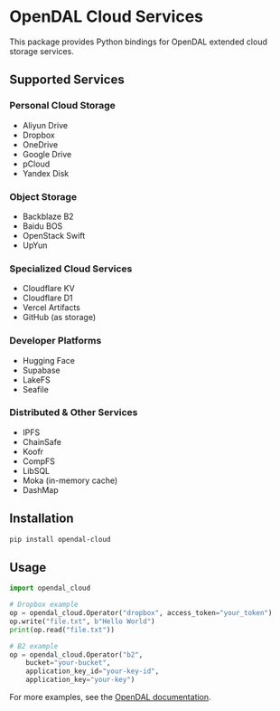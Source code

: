 # OpenDAL Cloud Services

This package provides Python bindings for OpenDAL extended cloud storage services.

## Supported Services

### Personal Cloud Storage
- Aliyun Drive
- Dropbox
- OneDrive
- Google Drive
- pCloud
- Yandex Disk

### Object Storage
- Backblaze B2
- Baidu BOS
- OpenStack Swift
- UpYun

### Specialized Cloud Services
- Cloudflare KV
- Cloudflare D1
- Vercel Artifacts
- GitHub (as storage)

### Developer Platforms
- Hugging Face
- Supabase
- LakeFS
- Seafile

### Distributed & Other Services
- IPFS
- ChainSafe
- Koofr
- CompFS
- LibSQL
- Moka (in-memory cache)
- DashMap

## Installation

```bash
pip install opendal-cloud
```

## Usage

```python
import opendal_cloud

# Dropbox example
op = opendal_cloud.Operator("dropbox", access_token="your_token")
op.write("file.txt", b"Hello World")
print(op.read("file.txt"))

# B2 example
op = opendal_cloud.Operator("b2", 
    bucket="your-bucket",
    application_key_id="your-key-id",
    application_key="your-key")
```

For more examples, see the [OpenDAL documentation](https://opendal.apache.org/docs/python/).
